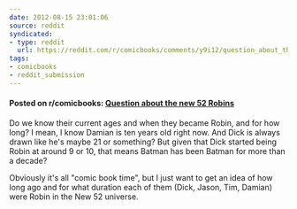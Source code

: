 ```yaml
---
date: 2012-08-15 23:01:06
source: reddit
syndicated:
- type: reddit
  url: https://reddit.com/r/comicbooks/comments/y9i12/question_about_the_new_52_robins/
tags:
- comicbooks
- reddit_submission
---
```


#### Posted on r/comicbooks: [Question about the new 52 Robins](https://reddit.com/r/comicbooks/comments/y9i12/question_about_the_new_52_robins/)

Do we know their current ages and when they became Robin, and for how long? I mean, I know Damian is ten years old right now. And Dick is always drawn like he's maybe 21 or something? But given that Dick started being Robin at around 9 or 10, that means Batman has been Batman for more than a decade?

Obviously it's all "comic book time", but I just want to get an idea of how long ago and for what duration each of them (Dick, Jason, Tim, Damian) were Robin in the New 52 universe.